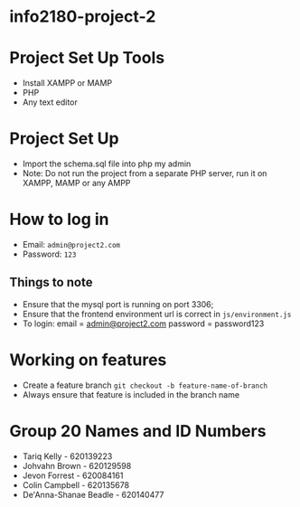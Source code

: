 # info2180-project-2

# Project Set Up Tools

- Install XAMPP or MAMP 
- PHP
- Any text editor
# Project Set Up
 - Import the schema.sql file into php my admin
 - Note: Do not run the project from a separate PHP server, run it on XAMPP, MAMP or any AMPP


# How to log in 
 - Email: `admin@project2.com`
 - Password: `123`

## Things to note
 - Ensure that the mysql port is running on port 3306;
 - Ensure that the frontend environment url is correct in `js/environment.js`
 - To login: email = admin@project2.com password = password123


# Working on features 
- Create a feature branch `git checkout -b feature-name-of-branch`
- Always ensure that feature is included in the branch name

# Group 20 Names and ID Numbers

- Tariq Kelly - 620139223
- Johvahn Brown - 620129598
- Jevon Forrest - 620084161
- Colin Campbell - 620135678
- De'Anna-Shanae Beadle - 620140477
